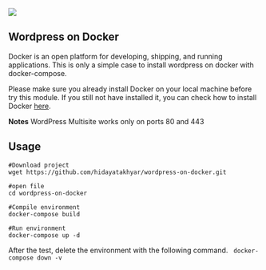 ![](https://www.docker.com/wp-content/uploads/2022/03/Moby-logo.png)

## Wordpress on Docker
Docker is an open platform for developing, shipping, and running applications. This is only a simple case to install wordpress on docker with docker-compose.

Please make sure you already install Docker on your local machine before try this module. If you still not have installed it, you can check how to install Docker [here](https://docs.docker.com/engine/install/).

**Notes**
WordPress Multisite works only on ports 80 and 443

## Usage
```
#Download project
wget https://github.com/hidayatakhyar/wordpress-on-docker.git

#open file
cd wordpress-on-docker

#Compile environment
docker-compose build

#Run environment
docker-compose up -d
```
After the test, delete the environment with the following command.
`
docker-compose down -v`

